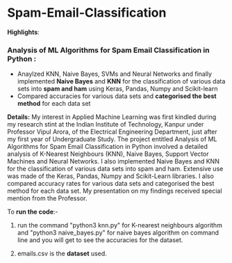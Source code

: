 # Spam-Email-Classification

**Highlights**:

### Analysis of ML Algorithms for Spam Email Classification in Python :

- Anaylzed KNN, Naive Bayes, SVMs and Neural Networks and finally implemented **Naive Bayes** and **KNN** for the classification of various data sets into **spam and ham** using Keras, Pandas, Numpy and Scikit-learn
- Compared accuracies for various data sets and **categorised the best method** for each data set

**Details:**
My interest in Applied Machine Learning was first kindled during my research stint at the Indian Institute of Technology, Kanpur under Professor Vipul Arora, of the Electrical Engineering Department, just after my first year of Undergraduate Study. The project entitled Analysis of ML Algorithms for Spam Email Classification in Python involved a detailed analysis of K-Nearest Neighbours (KNN), Naive Bayes, Support Vector Machines and Neural Networks. I also implemented Naive Bayes and KNN for the classification of various data sets into spam and ham. Extensive use was made of the Keras, Pandas, Numpy and Scikit-Learn libraries. I also compared accuracy rates for various data sets and categorised the best method for each data set. My presentation on my findings received special mention from the Professor.

To **run the code**:-

1. run the command "python3 knn.py" for K-nearest neighbours algorithm and "python3 naive_bayes.py" for naive bayes algorithm on command line and you will get to see the accuracies for the dataset.

2. emails.csv is the **dataset** used.
